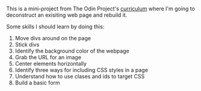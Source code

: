 This is a mini-project from The Odin Project's [curriculum](http://www.theodinproject.com/courses/web-development-101/lessons/html-css) where I'm going to deconstruct an exisiting web page and rebuild it.

Some skills I should learn by doing this:

1. Move divs around on the page
2. Stick divs
3. Identify the background color of the webpage
4. Grab the URL for an image
5. Center elements horizontally
6. Identify three ways for including CSS styles in a page
7. Understand how to use clases and ids to target CSS
8. Build a basic form